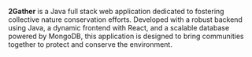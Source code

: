 **2Gather** is a Java full stack web application dedicated to fostering collective nature conservation efforts. Developed with a robust backend using Java, a dynamic frontend with React, and a scalable database powered by MongoDB, this application is designed to bring communities together to protect and conserve the environment.
